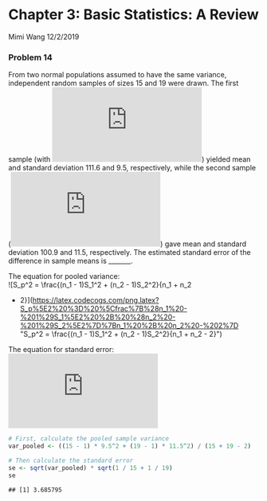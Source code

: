Chapter 3: Basic Statistics: A Review
================
Mimi Wang
12/2/2019

### Problem 14

From two normal populations assumed to have the same variance,
independent random samples of sizes 15 and 19 were drawn. The first
sample (with ![n\_1
= 15](https://latex.codecogs.com/png.latex?n_1%20%3D%2015 "n_1 = 15"))
yielded mean and standard deviation 111.6 and 9.5, respectively, while
the second sample (![n\_2
= 19](https://latex.codecogs.com/png.latex?n_2%20%3D%2019 "n_2 = 19"))
gave mean and standard deviation 100.9 and 11.5, respectively. The
estimated standard error of the difference in sample means is
\_\_\_\_\_\_\_.

The equation for pooled variance:   
![S\_p^2 = \\frac{(n\_1 - 1)S\_1^2 + (n\_2 - 1)S\_2^2}{n\_1 + n\_2
- 2}](https://latex.codecogs.com/png.latex?S_p%5E2%20%3D%20%5Cfrac%7B%28n_1%20-%201%29S_1%5E2%20%2B%20%28n_2%20-%201%29S_2%5E2%7D%7Bn_1%20%2B%20n_2%20-%202%7D
"S_p^2 = \\frac{(n_1 - 1)S_1^2 + (n_2 - 1)S_2^2}{n_1 + n_2 - 2}")  

The equation for standard error:   
![SE = S\_p \\sqrt{\\frac{1}{n\_1} +
\\frac{1}{n\_2}}](https://latex.codecogs.com/png.latex?SE%20%3D%20S_p%20%5Csqrt%7B%5Cfrac%7B1%7D%7Bn_1%7D%20%2B%20%5Cfrac%7B1%7D%7Bn_2%7D%7D
"SE = S_p \\sqrt{\\frac{1}{n_1} + \\frac{1}{n_2}}")  

``` r
# First, calculate the pooled sample variance
var_pooled <- ((15 - 1) * 9.5^2 + (19 - 1) * 11.5^2) / (15 + 19 - 2)

# Then calculate the standard error
se <- sqrt(var_pooled) * sqrt(1 / 15 + 1 / 19)
se
```

    ## [1] 3.685795
